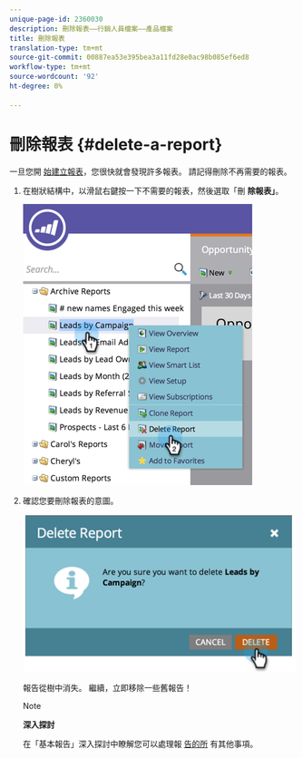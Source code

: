 ```yaml
---
unique-page-id: 2360030
description: 刪除報表——行銷人員檔案——產品檔案
title: 刪除報表
translation-type: tm+mt
source-git-commit: 00887ea53e395bea3a11fd28e0ac98b085ef6ed8
workflow-type: tm+mt
source-wordcount: '92'
ht-degree: 0%

---
```



# 刪除報表 {#delete-a-report}

一旦您開 [始建立報表](../../../../product-docs/reporting/basic-reporting/creating-reports/create-a-report-in-a-program.md)，您很快就會發現許多報表。 請記得刪除不再需要的報表。

1. 在樹狀結構中，以滑鼠右鍵按一下不需要的報表，然後選取「刪 **除報表」**。

   ![](assets/image2014-9-16-14-3a26-3a48.png)

1. 確認您要刪除報表的意圖。

   ![](assets/image2014-9-16-14-3a26-3a53.png)

   報告從樹中消失。 繼續，立即移除一些舊報告！

   >[!NOTE]
   >
   >**深入探討**
   >
   >
   >在「基本報告」深入探討中瞭解您可以處理報 [告的所](http://docs.marketo.com/display/docs/basic+reporting) 有其他事項。


